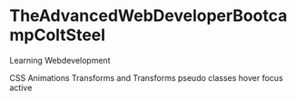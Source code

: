 # TheAdvancedWebDeveloperBootcampColtSteel
Learning Webdevelopment

CSS Animations Transforms and Transforms
pseudo classes 
    hover
    focus 
    active